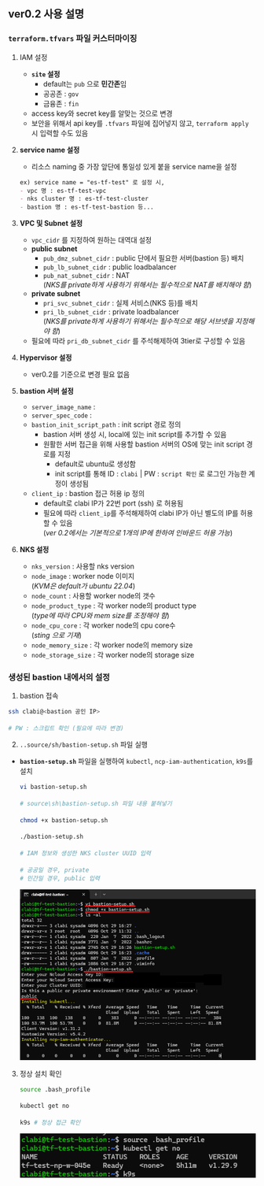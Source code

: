 ## ver0.2 사용 설명

### `terraform.tfvars` 파일 커스터마이징 
1. IAM 설정  
    - **`site` 설정**
        - default는 `pub` 으로 **민간존**임
        - 공공존 : `gov`
        - 금융존 : `fin`
    - access key와 secret key를 알맞는 것으로 변경  
    - 보안을 위해서 api key를 `.tfvars` 파일에 집어넣지 않고, `terraform apply` 시 입력할 수도 있음
2. **service name 설정** 
    - 리소스 naming 중 가장 앞단에 통일성 있게 붙을 service name을 설정  
    ```md
    ex) service name = "es-tf-test" 로 설정 시,   
    - vpc 명 : es-tf-test-vpc  
    - nks cluster 명 : es-tf-test-cluster  
    - bastion 명 : es-tf-test-bastion 등...  
    ```  
3. **VPC 및 Subnet 설정**
    - `vpc_cidr` 를 지정하여 원하는 대역대 설정  
    - **public subnet**    
        - `pub_dmz_subnet_cidr` : public 단에서 필요한 서버(bastion 등) 배치   
        - `pub_lb_subnet_cidr` : public loadbalancer
        - `pub_nat_subnet_cidr` : NAT  
            (*NKS를 private하게 사용하기 위해서는 필수적으로 NAT를 배치해야 함*)   
    - **private subnet**  
        - `pri_svc_subnet_cidr` : 실제 서비스(NKS 등)를 배치   
        - `pri_lb_subnet_cidr` : private loadbalancer  
            (*NKS를 private하게 사용하기 위해서는 필수적으로 해당 서브넷을 지정해야 함*)
    - 필요에 따라 `pri_db_subnet_cidr` 를 주석해제하여 3tier로 구성할 수 있음  
4. **Hypervisor 설정**
    - ver0.2를 기준으로 변경 필요 없음

5. **bastion 서버 설정**
    - `server_image_name` :
    - `server_spec_code` : 
    - `bastion_init_script_path` : init script 경로 정의
        - bastion 서버 생성 시, local에 있는 init script를 추가할 수 있음  
        - 원활한 서버 접근을 위해 사용할 bastion 서버의 OS에 맞는 init script 경로를 지정  
            - default로 ubuntu로 생성함   
            - init script를 통해 ID : `clabi` | PW : `script 확인` 로 로그인 가능한 계정이 생성됨  
    - `client_ip` : bastion 접근 허용 ip 정의  
        - default로 clabi IP가 22번 port (ssh) 로 허용됨  
        - 필요에 따라 `client_ip`를 주석해제하여 clabi IP가 아닌 별도의 IP를 허용할 수 있음  
            (*ver 0.2에서는 기본적으로 1개의 IP에 한하여 인바운드 허용 가능*)
6. **NKS 설정**
    - `nks_version` : 사용할 nks version
    - `node_image` : worker node 이미지  
        (*KVM은 default가 ubuntu 22.04*)  
    - `node_count` : 사용할 worker node의 갯수  
    - `node_product_type` : 각 worker node의 product type    
        (*type에 따라 CPU와 mem size를 조정해야 함*)
    - `node_cpu_core` : 각 worker node의 cpu core수  
        (*sting 으로 기재*)
    - `node_memory_size` : 각 worker node의 memory size
    - `node_storage_size` : 각 worker node의 storage size

### 생성된 bastion 내에서의 설정
1. bastion 접속
```sh
ssh clabi@<bastion 공인 IP>

# PW : 스크립트 확인 (필요에 따라 변경)
```
2. `..source/sh/bastion-setup.sh` 파일 실행
- **`bastion-setup.sh`** 파일을 실행하여 `kubectl`, `ncp-iam-authentication`, `k9s`를 설치  
    ```sh
    vi bastion-setup.sh

    # source\sh\bastion-setup.sh 파일 내용 붙혀넣기

    chmod +x bastion-setup.sh

    ./bastion-setup.sh

    # IAM 정보와 생성한 NKS cluster UUID 입력

    # 공공일 경우, private 
    # 민간일 경우, public 입력  
    ```  
    ![](../source/png/bastion-setup.png)   
3. 정상 설치 확인  
    ```sh
    source .bash_profile

    kubectl get no

    k9s # 정상 접근 확인
    ```
    ![](../source/png/check-cmd.png)